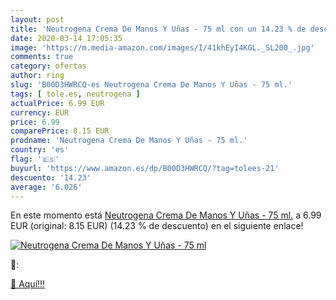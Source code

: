 ```yaml
---
layout: post
title: 'Neutrogena Crema De Manos Y Uñas - 75 ml con un 14.23 % de descuento'
date: 2020-03-14 17:05:35
image: 'https://m.media-amazon.com/images/I/41khEyI4KGL._SL200_.jpg'
comments: true
category: ofertas
author: ring
slug: 'B00D3HWRCQ-es Neutrogena Crema De Manos Y Uñas - 75 ml.'
tags: [ tole.es, neutrogena ]
actualPrice: 6.99 EUR
currency: EUR
price: 6.99
comparePrice: 8.15 EUR
prodname: 'Neutrogena Crema De Manos Y Uñas - 75 ml.'
country: 'es'
flag: '🇪🇸'
buyurl: 'https://www.amazon.es/dp/B00D3HWRCQ/?tag=tolees-21'
descuento: '14.23'
average: '6.026'
---
```


En este momento está [Neutrogena Crema De Manos Y Uñas - 75 ml.](https://www.amazon.es/dp/B00D3HWRCQ/?tag=tolees-21) a 6.99 EUR (original: 8.15 EUR) (14.23 %  de descuento) en el siguiente enlace!

[![Neutrogena Crema De Manos Y Uñas - 75 ml](https://m.media-amazon.com/images/I/41khEyI4KGL._SL200_.jpg)](https://www.amazon.es/dp/B00D3HWRCQ/?tag=tolees-21)

🔎:


[🛒 Aquí!!!](https://www.amazon.es/dp/B00D3HWRCQ/?tag=tolees-21)
